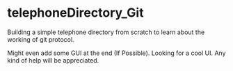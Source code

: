 # telephoneDirectory_Git
Building a simple telephone directory from scratch to learn about the working of git protocol.

Might even add some GUI at the end (If Possible).
Looking for a cool UI. Any kind of help will be appreciated.
